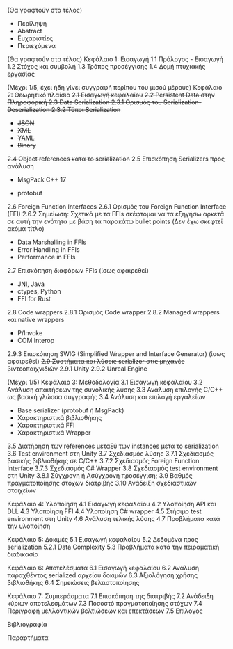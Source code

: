 (Θα γραφτούν στο τέλος)

- Περίληψη
- Abstract
- Ευχαριστίες
- Περιεχόμενα

(Θα γραφτούν στο τέλος)
Κεφάλαιο 1: Εισαγωγή
1.1 Πρόλογος - Εισαγωγή
1.2 Στόχος και συμβολή
1.3 Τρόπος προσέγγισης
1.4 Δομή πτυχιακής εργασίας

(Μέχρι 1/5, έχει ήδη γίνει συγγραφή περίπου του μισού μέρους)
Κεφάλαιο 2: Θεωρητικό πλαίσιο
~~2.1 Εισαγωγή κεφαλαίου~~
~~2.2 Persistent Data στην Πληροφορική
2.3 Data Serialization
2.3.1 Ορισμός του Serialization-Deserialization
2.3.2 Τύποι Serialization~~

- ~~JSON~~
- ~~XML~~
- ~~YAML~~
- ~~Binary~~

~~2.4 Object references κατα το serialization~~
2.5 Επισκόπηση Serializers προς ανάλυση

- MsgPack C++ 17

- protobuf

2.6 Foreign Function Interfaces
2.6.1 Ορισμός του Foreign Function Interface (FFI)
2.6.2 Σημείωση: Σχετικά με τα FFIs σκέφτομαι να τα εξηγήσω αρκετά σε αυτή την ενότητα με βάση τα παρακάτω bullet points (Δεν έχω σκεφτεί ακόμα τίτλο)

- Data Marshalling in FFIs
- Error Handling in FFIs
- Performance in FFIs

2.7 Επισκόπηση διαφόρων FFΙs (ίσως αφαιρεθεί)

- JNI, Java
- ctypes, Python
- FFI for Rust

2.8 Code wrappers
2.8.1 Ορισμός Code wrapper
2.8.2 Managed wrappers και native wrappers

- P/Invoke
- COM Interop

2.9.3 Επισκόπηση SWIG (Simplified Wrapper and Interface Generator) (ίσως αφαιρεθεί)
~~2.9 Συστήματα και λύσεις serializer στις μηχανές βιντεοπαιχνιδιών
2.9.1 Unity
2.9.2 Unreal Engine~~

(Μέχρι 1/5)
Κεφάλαιο 3: Μεθοδολογία
3.1 Εισαγωγή κεφαλαίου
3.2 Ανάλυση απαιτήσεων της συνολικής λύσης
3.3 Ανάλυση επιλογής C/C++ ως βασική γλώσσα συγγραφής
3.4 Ανάλυση και επιλογή εργαλείων

- Base serializer (protobuf ή MsgPack)
- Χαρακτηριστικά βιβλιοθήκης 
- Χαρακτηριστικά FFI
- Χαρακτηριστικά Wrapper

3.5 Διατήρηση των references μεταξύ των instances μετα το serialization
3.6 Test environment στη Unity
3.7 Σχεδιασμός λύσης
3.7.1 Σχεδιασμός βασικής βιβλιοθήκης σε C/C++
3.7.2 Σχεδιασμός Foreign Function Interface
3.7.3 Σχεδιασμός C# Wrapper
3.8 Σχεδιασμός test environment στη Unity
3.8.1 Σύγχρονη ή Ασύγχρονη προσέγγιση;
3.9 Βαθμός πραγματοποίησης στόχων διατριβής
3.10 Ανάδειξη σχεδιαστικών στοιχείων

Κεφάλαιο 4: Υλοποίηση
4.1 Εισαγωγή κεφαλαίου
4.2 Υλοποίηση API και DLL
4.3 Υλοποίηση FFI
4.4 Υλοποίηση C# wrapper
4.5 Στήσιμο test environment στη Unity
4.6 Ανάλυση τελικής λύσης
4.7 Προβλήματα κατά την υλοποίηση

Κεφάλαιο 5: Δοκιμές
5.1 Εισαγωγή κεφαλαίου
5.2 Δεδομένα προς serialization
5.2.1 Data Complexity
5.3 Προβλήματα κατά την πειραματική διαδικασία

Κεφάλαιο 6: Αποτελέσματα
6.1 Εισαγωγή κεφαλαίου
6.2 Ανάλυση παραχθέντος serialized αρχείου δοκιμών
6.3 Αξιολόγηση χρήσης βιβλιοθήκης
6.4 Σημειώσεις βελτιστοποίησης

Κεφάλαιο 7: Συμπεράσματα
7.1 Επισκόπηση της διατριβής
7.2 Ανάδειξη κύριων αποτελεσμάτων
7.3 Ποσοστό πραγματοποίησης στόχων
7.4 Περιγραφή μελλοντικών βελτιώσεων και επεκτάσεων
7.5 Επίλογος

Βιβλιογραφία

Παραρτήματα
